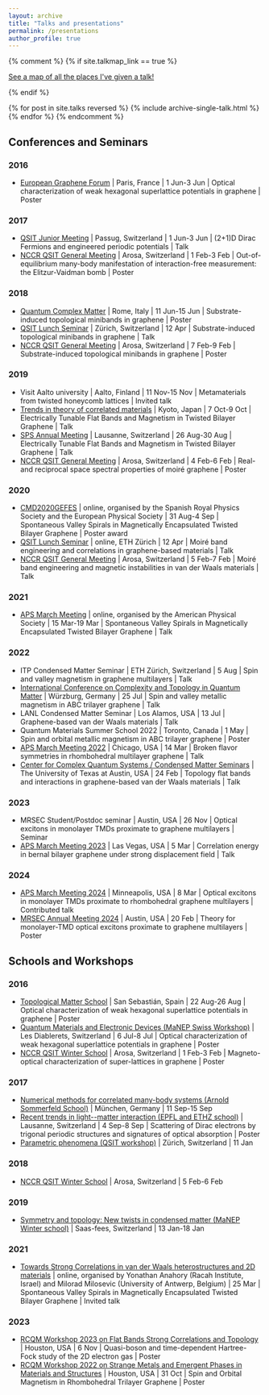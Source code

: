 ```yaml
---
layout: archive
title: "Talks and presentations"
permalink: /presentations
author_profile: true
---
```


{% comment %}
{% if site.talkmap_link == true %}

<p style="text-decoration:underline;"><a href="/talkmap.html">See a map of all the places I've given a talk!</a></p>

{% endif %}

{% for post in site.talks reversed %}
  {% include archive-single-talk.html %}
{% endfor %}
{% endcomment %}

## Conferences and Seminars

### 2016
-   [European Graphene Forum](https://www.setcor.org/conferences/EGF-2016) | Paris, France | 1 Jun-3 Jun | Optical characterization of weak hexagonal superlattice potentials in graphene | Poster

### 2017
-   [QSIT Junior Meeting](http://www.nccr-qsit.ethz.ch/news/conferences-events/junior-meeting-2017.html) | Passug, Switzerland | 1 Jun-3 Jun | (2+1)D Dirac Fermions and engineered periodic potentials | Talk
-   [NCCR QSIT General Meeting](http://www.nccr-qsit.ethz.ch/news/conferences-events/arosa-2017.html) | Arosa, Switzerland | 1 Feb-3 Feb | Out-of-equilibrium many-body manifestation of interaction-free measurement: the Elitzur-Vaidman bomb | Poster

### 2018
-   [Quantum Complex Matter](https://www.superstripes.net/conferences/quantum-complex-matter-2018) | Rome, Italy | 11 Jun-15 Jun | Substrate-induced topological minibands in graphene | Poster
-   [QSIT Lunch Seminar](https://nccr-qsit.ethz.ch/news/lunch-seminar.html) | Zürich, Switzerland | 12 Apr | Substrate-induced topological minibands in graphene | Talk
-   [NCCR QSIT General Meeting](http://www.nccr-qsit.ethz.ch/news/conferences-events/arosa-2018.html) | Arosa, Switzerland | 7 Feb-9 Feb | Substrate-induced topological minibands in graphene | Poster

### 2019
-   Visit Aalto university | Aalto, Finland | 11 Nov-15 Nov | Metamaterials from twisted honeycomb lattices | Invited talk
-   [Trends in theory of correlated materials](http://condgw02.scphys.kyoto-u.ac.jp/~swiss-japan_2019/index.php) | Kyoto, Japan | 7 Oct-9 Oct | Electrically Tunable Flat Bands and Magnetism in Twisted Bilayer Graphene | Talk
-   [SPS Annual Meeting](https://www.sps.ch/events/gemeinsame-jahrestagung-2019/) | Lausanne, Switzerland | 26 Aug-30 Aug | Electrically Tunable Flat Bands and Magnetism in Twisted Bilayer Graphene | Talk
-   [NCCR QSIT General Meeting](http://www.nccr-qsit.ethz.ch/news/conferences-events/arosa-2019.html) | Arosa, Switzerland | 4 Feb-6 Feb | Real- and reciprocal space spectral properties of moiré graphene | Poster

### 2020
-   [CMD2020GEFES](http://www.cmd2020gefes.eu/28512/detail/2020-joint-conference-of-the-condensed-matter-divisions-of-eps-cmd-and-rsef-gefes.html) | online, organised by the Spanish Royal Physics Society and the European Physical Society | 31 Aug-4 Sep | Spontaneous Valley Spirals in Magnetically Encapsulated Twisted Bilayer Graphene | Poster award
-   [QSIT Lunch Seminar](https://nccr-qsit.ethz.ch/news/lunch-seminar.html) | online, ETH Zürich | 12 Apr | Moiré band engineering and correlations in graphene-based materials | Talk
-   [NCCR QSIT General Meeting](https://nccr-qsit.ethz.ch/news/conferences-events/arosa-2020.html) | Arosa, Switzerland | 5 Feb-7 Feb | Moiré band engineering and magnetic instabilities in van der Waals materials | Talk

### 2021
-   [APS March Meeting](https://meetings.aps.org/Meeting/MAR21/Session/X42.6) | online, organised by the American Physical Society | 15 Mar-19 Mar | Spontaneous Valley Spirals in Magnetically Encapsulated Twisted Bilayer Graphene | Talk

### 2022
-   ITP Condensed Matter Seminar | ETH Zürich, Switzerland | 5 Aug | Spin and valley magnetism in graphene multilayers | Talk
-   [International Conference on Complexity and Topology in Quantum Matter](https://www.ctqmat22.uni-wuerzburg.de) | Würzburg, Germany | 25 Jul | Spin and valley metallic magnetism in ABC trilayer graphene | Talk
-   LANL Condensed Matter Seminar | Los Alamos, USA | 13 Jul | Graphene-based van der Waals materials | Talk
-   Quantum Materials Summer School 2022 | Toronto, Canada | 1 May | Spin and orbital metallic magnetism in ABC trilayer graphene | Poster
-   [APS March Meeting 2022](https://meetings.aps.org/Meeting/MAR22/Session/M60.5) | Chicago, USA | 14 Mar | Broken flavor symmetries in rhombohedral multilayer graphene | Talk
-   [Center for Complex Quantum Systems / Condensed Matter Seminars](https://sites.utexas.edu/order/2021-fall-seminars/) | The University of Texas at Austin, USA | 24 Feb | Topology flat bands and interactions in graphene-based van der Waals materials | Talk

### 2023
-   MRSEC Student/Postdoc seminar | Austin, USA | 26 Nov | Optical excitons in monolayer TMDs proximate to graphene multilayers | Seminar
-   [APS March Meeting 2023](https://meetings.aps.org/Meeting/MAR23/Session/Q38.1) | Las Vegas, USA | 5 Mar | Correlation energy in bernal bilayer graphene under strong displacement field | Talk

### 2024
-   [APS March Meeting 2024](https://meetings.aps.org/Meeting/MAR24/Session/Z03.10) | Minneapolis, USA | 8 Mar | Optical excitons in monolayer TMDs proximate to rhombohedral graphene multilayers | Contributed talk
-   [MRSEC Annual Meeting 2024](https://mrsec.utexas.edu/annualmeeting) | Austin, USA | 20 Feb | Theory for monolayer-TMD optical excitons proximate to graphene multilayers | Poster



## Schools and Workshops

### 2016
-   [Topological Matter School](https://tms16.sciencesconf.org) | San Sebastián, Spain | 22 Aug-26 Aug | Optical characterization of weak hexagonal superlattice potentials in graphene | Poster
-   [Quantum Materials and Electronic Devices (MaNEP Swiss Workshop)](https://www.manep.ch/events/) | Les Diablerets, Switzerland | 6 Jul-8 Jul | Optical characterization of weak hexagonal superlattice potentials in graphene | Poster
-   [NCCR QSIT Winter School](http://www.nccr-qsit.ethz.ch/news/conferences-events/arosa-2016.html) | Arosa, Switzerland | 1 Feb-3 Feb | Magneto-​optical characterization of super-​lattices in graphene | Poster

### 2017
-   [Numerical methods for correlated many-body systems (Arnold Sommerfeld School)](https://www.theorie.physik.uni-muenchen.de/activities/schools/archiv/asc_school_17/index.html) | München, Germany | 11 Sep-15 Sep
-   [Recent trends in light--matter interaction (EPFL and ETHZ school)](https://archiveweb.epfl.ch/lightmatter2017.epfl.ch/page-140822.html) | Lausanne, Switzerland | 4 Sep-8 Sep | Scattering of Dirac electrons by trigonal periodic structures and signatures of optical absorption | Poster
-   [Parametric phenomena (QSIT workshop)](http://www.nccr-qsit.ethz.ch/news/conferences-events/parametric-phenomena-workshop.html) | Zürich, Switzerland | 11 Jan

### 2018
-   [NCCR QSIT Winter School](http://www.nccr-qsit.ethz.ch/news/conferences-events/arosa-2018/program-winter-school.html) | Arosa, Switzerland | 5 Feb-6 Feb

### 2019
-   [Symmetry and topology: New twists in condensed matter (MaNEP Winter school)](https://www.manep.ch/saasfee19/) | Saas-fees, Switzerland | 13 Jan-18 Jan

### 2021
-   [Towards Strong Correlations in van der Waals heterostructures and 2D materials](https://nanocohybri.inc.uam.es/mini-workshop-towards-strong-correlations-in-van-der-waals-heterostructures-and-2d-materials/) | online, organised by Yonathan Anahory (Racah Institute, Israel) and Milorad Milosevic (University of Antwerp, Belgium) | 25 Mar | Spontaneous Valley Spirals in Magnetically Encapsulated Twisted Bilayer Graphene | Invited talk

### 2023
-   [RCQM Workshop 2023 on Flat Bands Strong Correlations and Topology](https://rcqm.rice.edu/FlatBandsWorkshop) | Houston, USA | 6 Nov | Quasi-boson and time-dependent Hartree-Fock study of the 2D electron gas | Poster
-   [RCQM Workshop 2022 on Strange Metals and Emergent Phases in Materials and Structures](https://rcqm.rice.edu/events/120) | Houston, USA | 31 Oct | Spin and Orbital Magnetism in Rhombohedral Trilayer Graphene | Poster

